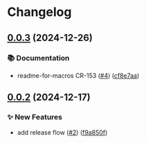 # Changelog

## [0.0.3](https://github.com/baz-scm/tracing-datadog-macros/compare/v0.0.2...v0.0.3) (2024-12-26)


### 📚 Documentation

* readme-for-macros CR-153 ([#4](https://github.com/baz-scm/tracing-datadog-macros/issues/4)) ([cf8e7aa](https://github.com/baz-scm/tracing-datadog-macros/commit/cf8e7aa31ec9397aa60d1fa0233ece3d94a793a9))

## [0.0.2](https://github.com/baz-scm/tracing-datadog-macros/compare/v0.0.1...v0.0.2) (2024-12-17)


### ✨ New Features

* add release flow ([#2](https://github.com/baz-scm/tracing-datadog-macros/issues/2)) ([f9a850f](https://github.com/baz-scm/tracing-datadog-macros/commit/f9a850f0cd54733f6447006c190a18026529c9bd))
